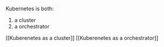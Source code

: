 Kubernetes is both:
1. a cluster
2. a orchestrator

[[Kuberenetes as a cluster]]
[[Kuberenetes as a orchestrator]]